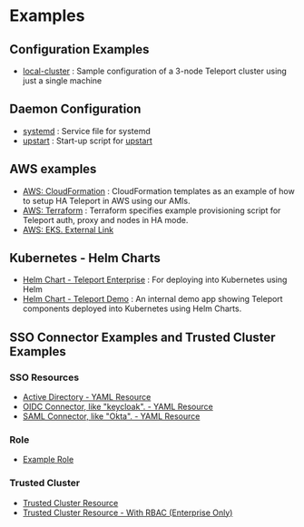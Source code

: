 # Examples

## Configuration Examples

* [local-cluster](https://github.com/gravitational/teleport/tree/master/examples/local-cluster) : Sample configuration of a 3-node Teleport cluster using just a single machine

## Daemon Configuration

* [systemd](https://github.com/gravitational/teleport/tree/master/examples/systemd) : Service file for systemd
* [upstart](https://github.com/gravitational/teleport/tree/master/examples/upstart) : Start-up script for [upstart](https://en.wikipedia.org/wiki/Upstart_(software))

## AWS examples

* [AWS: CloudFormation](https://github.com/gravitational/teleport/tree/master/examples/aws/cloudformation#aws-cloudformation-based-provisioning-example) : CloudFormation templates as an example of how to setup HA Teleport in AWS using our AMIs.
* [AWS: Terraform](https://github.com/gravitational/teleport/tree/master/examples/aws/terraform#terraform-based-provisioning-example-amazon-single-ami) : Terraform specifies example provisioning script for Teleport auth, proxy and nodes in HA mode. 
* [AWS: EKS. External Link](https://aws.amazon.com/blogs/opensource/authenticating-eks-github-credentials-teleport/)

## Kubernetes - Helm Charts

* [Helm Chart - Teleport Enterprise](https://github.com/gravitational/teleport/tree/master/examples/chart/teleport) : For deploying into Kubernetes using Helm 
* [Helm Chart - Teleport Demo](https://github.com/gravitational/teleport/tree/master/examples/chart/teleport-demo) : An internal demo app showing Teleport components deployed into Kubernetes using Helm Charts. 


## SSO Connector Examples and Trusted Cluster Examples
### SSO Resources
* [Active Directory - YAML Resource](https://github.com/gravitational/teleport/blob/master/examples/resources/adfs-connector.yaml)
* [OIDC Connector, like "keycloak". - YAML Resource](https://github.com/gravitational/teleport/blob/master/examples/resources/oidc-connector.yaml)
* [SAML Connector, like "Okta". - YAML Resource](https://github.com/gravitational/teleport/blob/master/examples/resources/saml-connector.yaml)


### Role
* [Example Role](https://github.com/gravitational/teleport/blob/master/examples/resources/role.yaml)

### Trusted Cluster
* [Trusted Cluster Resource](https://github.com/gravitational/teleport/blob/master/examples/resources/trusted_cluster.yaml)
* [Trusted Cluster Resource - With RBAC (Enterprise Only)](https://github.com/gravitational/teleport/blob/master/examples/resources/trusted_cluster_enterprise.yaml)